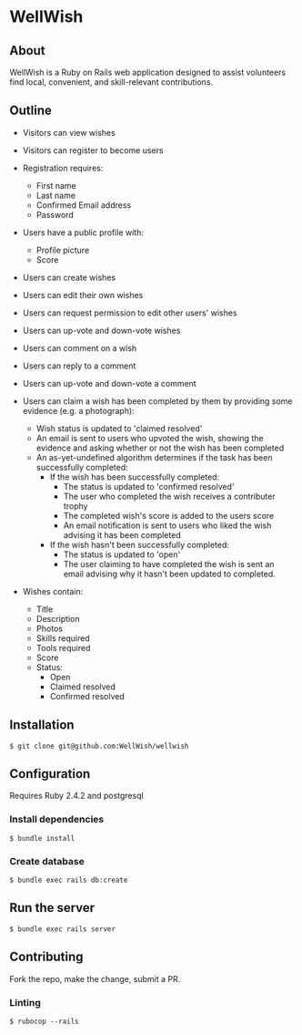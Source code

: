 # WellWish

## About

WellWish is a Ruby on Rails web application designed to assist volunteers find
local, convenient, and skill-relevant contributions.


## Outline

- Visitors can view wishes
- Visitors can register to become users
- Registration requires:
  - First name
  - Last name
  - Confirmed Email address
  - Password

- Users have a public profile with:
  - Profile picture
  - Score

- Users can create wishes
- Users can edit their own wishes
- Users can request permission to edit other users' wishes
- Users can up-vote and down-vote wishes
- Users can comment on a wish
- Users can reply to a comment
- Users can up-vote and down-vote a comment
- Users can claim a wish has been completed by them by providing some evidence
  (e.g. a photograph):
  - Wish status is updated to 'claimed resolved'
  - An email is sent to users who upvoted the wish, showing the evidence and
    asking whether or not the wish has been completed
  - An as-yet-undefined algorithm determines if the task has been successfully
    completed:
    - If the wish has been successfully completed:
      - The status is updated to 'confirmed resolved'
      - The user who completed the wish receives a contributer trophy
      - The completed wish's score is added to the users score
      - An email notification is sent to users who liked the wish advising it
        has been completed
    - If the wish hasn't been successfully completed:
      - The status is updated to 'open'
      - The user claiming to have completed the wish is sent an email advising
        why it hasn't been updated to completed.

- Wishes contain:
  - Title
  - Description
  - Photos
  - Skills required
  - Tools required
  - Score
  - Status:
    - Open
    - Claimed resolved
    - Confirmed resolved


## Installation

```
$ git clone git@github.com:WellWish/wellwish
```


## Configuration

Requires Ruby 2.4.2 and postgresql


### Install dependencies

```
$ bundle install
```


### Create database

```
$ bundle exec rails db:create
```


## Run the server

```
$ bundle exec rails server
```


## Contributing

Fork the repo, make the change, submit a PR.


### Linting

```
$ rubocop --rails
```
